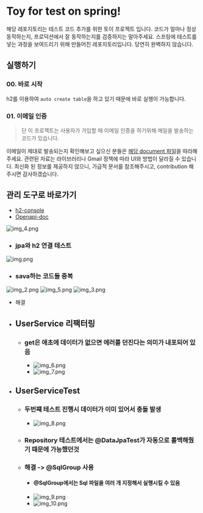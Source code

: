 # Toy for test on spring!

해당 레포지토리는 테스트 코드 추가를 위한 토이 프로젝트 입니다.
코드가 얼마나 정상 동작하는지, 프로덕션에서 잘 동작하는지를 검증하지는 말아주세요.
스프링에 테스트를 넣는 과정을 보여드리기 위해 만들어진 레포지토리입니다.
당연히 완벽하지 않습니다.

## 실행하기

### 00. 바로 시작

h2를 이용하여 `auto create table`을 하고 있기 때문에 바로 실행이 가능합니다.

### 01. 이메일 인증

> 단 이 프로젝트는 사용자가 가입할 때 이메일 인증을 하기위해 메일을 발송하는 코드가 있습니다.

이메일이 제대로 발송되는지 확인해보고 싶으신 분들은 [해당 document 파일](./document/connect-mail-sender.md)을 따라해주세요.
관련된 자료는 라이브러리나 Gmail 정책에 따라 UI와 방법이 달라질 수 있습니다.
최신화 된 정보를 제공하지 않으니, 가급적 문서를 참조해주시고, contribution 해주시면 감사하겠습니다.

## 관리 도구로 바로가기

- [h2-console](http://localhost:8080/h2-console)
- [Openapi-doc](http://localhost:8080/swagger-ui.html)

![img_4.png](img_4.png)
* ### jpa와 h2 연결 테스트
![img.png](img.png)
* ### sava하는 코드들 중복
![img_2.png](img_2.png)
![img_5.png](img_5.png)
![img_3.png](img_3.png)
* 해결

* ## UserService 리팩터링
  * ### get은 애초에 데이터가 없으면 에러를 던진다는 의미가 내포되어 있음
    * ![img_6.png](img_6.png)
    * ![img_7.png](img_7.png)
* ## UserServiceTest
  * ### 두번쨰 테스트 진행시 데이터가 이미 있어서 충돌 발생 
    * ![img_8.png](img_8.png)
  * ### Repository 테스트에서는 @DataJpaTest가 자동으로 롤백해줬기 때문에 가능했던것
  * ### 해결 -> @SqlGroup 사용
    * #### @SqlGroup에서는 Sql 파일을 여러 개 지정해서 실행시킬 수 있음
    * ![img_9.png](img_9.png)
    * ![img_10.png](img_10.png)
